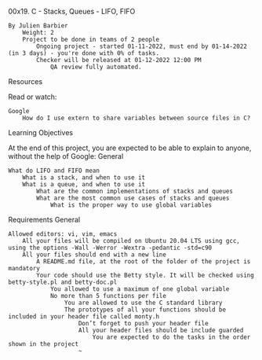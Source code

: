 00x19. C - Stacks, Queues - LIFO, FIFO

    By Julien Barbier
        Weight: 2
	    Project to be done in teams of 2 people
	        Ongoing project - started 01-11-2022, must end by 01-14-2022 (in 3 days) - you're done with 0% of tasks.
		    Checker will be released at 01-12-2022 12:00 PM
		        QA review fully automated.



Resources

Read or watch:

    Google
        How do I use extern to share variables between source files in C?

Learning Objectives

At the end of this project, you are expected to be able to explain to anyone, without the help of Google:
General

    What do LIFO and FIFO mean
        What is a stack, and when to use it
	    What is a queue, and when to use it
	        What are the common implementations of stacks and queues
		    What are the most common use cases of stacks and queues
		        What is the proper way to use global variables

Requirements
General

    Allowed editors: vi, vim, emacs
        All your files will be compiled on Ubuntu 20.04 LTS using gcc, using the options -Wall -Werror -Wextra -pedantic -std=c90
	    All your files should end with a new line
	        A README.md file, at the root of the folder of the project is mandatory
		    Your code should use the Betty style. It will be checked using betty-style.pl and betty-doc.pl
		        You allowed to use a maximum of one global variable
			    No more than 5 functions per file
			        You are allowed to use the C standard library
				    The prototypes of all your functions should be included in your header file called monty.h
				        Don’t forget to push your header file
					    All your header files should be include guarded
					        You are expected to do the tasks in the order shown in the project
						~